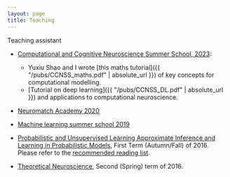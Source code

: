 ```yaml
---
layout: page
title: Teaching
---
```


Teaching assistant 
*   [Computational and Cognitive Neuroscience Summer School, 2023](https://www.ccnss.org/): 
    * Yuxiu Shao and I wrote [this maths tutorial]({{ "/pubs/CCNSS_maths.pdf" | absolute_url }}) of key concepts for computational modelling. 
    * [Tutorial on deep learning]({{ "/pubs/CCNSS_DL.pdf" | absolute_url }}) and applications to computational neuroscience. 

*   [Neuromatch Academy 2020](https://neurologyacademy.org/)

*   [Machine learning summer school 2019](https://sites.google.com/view/mlss-2019)

*   [Probabilistic and Unsupervised Learning Approximate Inference and Learning in Probabilistic Models](http://www.gatsby.ucl.ac.uk/teaching/courses/ml1-2015.html), First Term (Autumn/Fall) of 2016. Please refer to the [recommended reading list](http://www.gatsby.ucl.ac.uk/~kevinli/mlcourse/).

*   [Theoretical Neuroscience](http://www.gatsby.ucl.ac.uk/teaching/courses/tn1-2017), Second (Spring) term of 2016.

